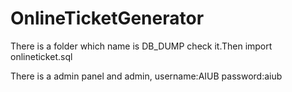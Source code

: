 # OnlineTicketGenerator

There is a folder which name is DB_DUMP check it.Then import onlineticket.sql

There is a admin panel and admin,
username:AIUB
password:aiub
